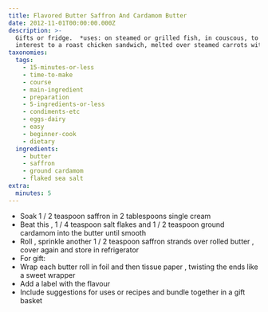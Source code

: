 ```yaml
---
title: Flavored Butter Saffron And Cardamom Butter
date: 2012-11-01T00:00:00.000Z
description: >-
  Gifts or fridge.  *uses: on steamed or grilled fish, in couscous, to add
  interest to a roast chicken sandwich, melted over steamed carrots with honey*
taxonomies:
  tags:
    - 15-minutes-or-less
    - time-to-make
    - course
    - main-ingredient
    - preparation
    - 5-ingredients-or-less
    - condiments-etc
    - eggs-dairy
    - easy
    - beginner-cook
    - dietary
  ingredients:
    - butter
    - saffron
    - ground cardamom
    - flaked sea salt
extra:
  minutes: 5
---
```

 - Soak 1 / 2 teaspoon saffron in 2 tablespoons single cream
 - Beat this , 1 / 4 teaspoon salt flakes and 1 / 2 teaspoon ground cardamom into the butter until smooth
 - Roll , sprinkle another 1 / 2 teaspoon saffron strands over rolled butter , cover again and store in refrigerator
 - For gift:
 - Wrap each butter roll in foil and then tissue paper , twisting the ends like a sweet wrapper
 - Add a label with the flavour
 - Include suggestions for uses or recipes and bundle together in a gift basket
